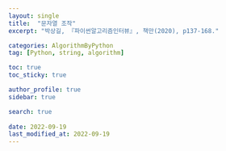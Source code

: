 ```yaml
---
layout: single
title:  "문자열 조작"
excerpt: "박상길, 『파이썬알고리즘인터뷰』, 책만(2020), p137-168."

categories: AlgorithmByPython
tag: [Python, string, algorithm]

toc: true
toc_sticky: true

author_profile: true
sidebar: true

search: true
 
date: 2022-09-19
last_modified_at: 2022-09-19
---
```


